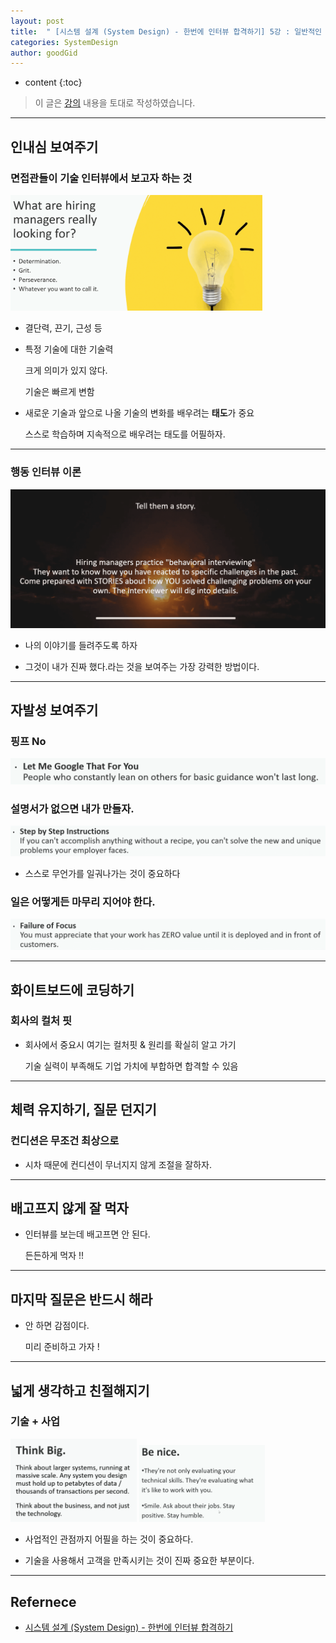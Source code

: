 ```yaml
---
layout: post
title:  " [시스템 설계 (System Design) - 한번에 인터뷰 합격하기] 5강 : 일반적인 기술 인터뷰 팁 "
categories: SystemDesign
author: goodGid
---
```

* content
{:toc}

> 이 글은 [강의](https://www.udemy.com/course/best-system-design-interview) 내용을 토대로 작성하였습니다.

---

## 인내심 보여주기

### 면접관들이 기술 인터뷰에서 보고자 하는 것

<p>
<img src="/assets/img/sd/SD-General-Technical-Interview-Tips_1.png" alt="" style="max-width: 80%;">
</p>

* 결단력, 끈기, 근성 등

* 특정 기술에 대한 기술력

  크게 의미가 있지 않다.
  
  기술은 빠르게 변함

* 새로운 기술과 앞으로 나올 기술의 변화를 배우려는 **태도**가 중요

  스스로 학습하며 지속적으로 배우려는 태도를 어필하자.



---

### 행동 인터뷰 이론

![](/assets/img/sd/SD-General-Technical-Interview-Tips_2.png)

* 나의 이야기를 들려주도록 하자

* 그것이 내가 진짜 했다.라는 것을 보여주는 가장 강력한 방법이다.

---

## 자발성 보여주기

### 핑프 No

![](/assets/img/sd/SD-General-Technical-Interview-Tips_3.png)

### 설명서가 없으면 내가 만들자.

![](/assets/img/sd/SD-General-Technical-Interview-Tips_4.png)

* 스스로 무언가를 일궈나가는 것이 중요하다

### 일은 어떻게든 마무리 지어야 한다.

![](/assets/img/sd/SD-General-Technical-Interview-Tips_5.png)

---

## 화이트보드에 코딩하기

### 회사의 컬처 핏

* 회사에서 중요시 여기는 컬처핏 & 원리를 확실히 알고 가기

  기술 실력이 부족해도 기업 가치에 부합하면 합격할 수 있음

---

## 체력 유지하기, 질문 던지기

### 컨디션은 무조건 최상으로

* 시차 때문에 컨디션이 무너지지 않게 조절을 잘하자.

---

## 배고프지 않게 잘 먹자

* 인터뷰를 보는데 배고프면 안 된다.

  든든하게 먹자 !!

---

## 마지막 질문은 반드시 해라

* 안 하면 감점이다.

  미리 준비하고 가자 !

---

## 넓게 생각하고 친절해지기

### 기술 + 사업

<p>
<img src="/assets/img/sd/SD-General-Technical-Interview-Tips_6.png" alt="" style="max-width: 40%;">
<img src="/assets/img/sd/SD-General-Technical-Interview-Tips_7.png" alt="" style="max-width: 40%;">
</p>

* 사업적인 관점까지 어필을 하는 것이 중요하다.

* 기술을 사용해서 고객을 만족시키는 것이 진짜 중요한 부분이다.

---

## Refernece

* [시스템 설계 (System Design) - 한번에 인터뷰 합격하기](https://www.udemy.com/course/best-system-design-interview)